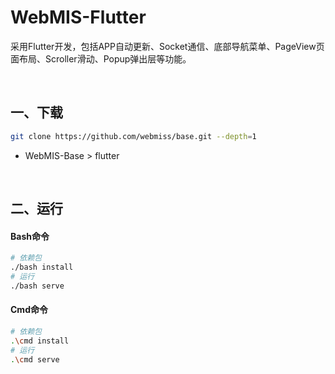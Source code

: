 # WebMIS-Flutter
采用Flutter开发，包括APP自动更新、Socket通信、底部导航菜单、PageView页面布局、Scroller滑动、Popup弹出层等功能。

<br/>

## 一、下载
```bash
git clone https://github.com/webmiss/base.git --depth=1
```
- WebMIS-Base > flutter

<br/>

## 二、运行
#### Bash命令
```bash
# 依赖包
./bash install
# 运行
./bash serve
```

#### Cmd命令
```bash
# 依赖包
.\cmd install
# 运行
.\cmd serve
```

<br/><br/>